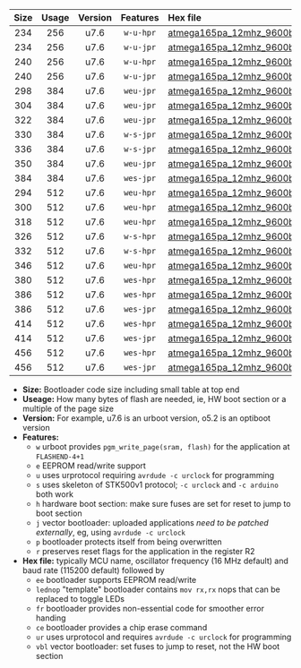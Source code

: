 |Size|Usage|Version|Features|Hex file|
|:-:|:-:|:-:|:-:|:--|
|234|256|u7.6|`w-u-hpr`|[atmega165pa_12mhz_9600bps_ur.hex](https://raw.githubusercontent.com/stefanrueger/urboot/main/atmega165pa_12mhz_9600bps_ur.hex)|
|234|256|u7.6|`w-u-jpr`|[atmega165pa_12mhz_9600bps_ur_vbl.hex](https://raw.githubusercontent.com/stefanrueger/urboot/main/atmega165pa_12mhz_9600bps_ur_vbl.hex)|
|240|256|u7.6|`w-u-hpr`|[atmega165pa_12mhz_9600bps_lednop_ur.hex](https://raw.githubusercontent.com/stefanrueger/urboot/main/atmega165pa_12mhz_9600bps_lednop_ur.hex)|
|240|256|u7.6|`w-u-jpr`|[atmega165pa_12mhz_9600bps_lednop_ur_vbl.hex](https://raw.githubusercontent.com/stefanrueger/urboot/main/atmega165pa_12mhz_9600bps_lednop_ur_vbl.hex)|
|298|384|u7.6|`weu-jpr`|[atmega165pa_12mhz_9600bps_ee_ur_vbl.hex](https://raw.githubusercontent.com/stefanrueger/urboot/main/atmega165pa_12mhz_9600bps_ee_ur_vbl.hex)|
|304|384|u7.6|`weu-jpr`|[atmega165pa_12mhz_9600bps_ee_lednop_ur_vbl.hex](https://raw.githubusercontent.com/stefanrueger/urboot/main/atmega165pa_12mhz_9600bps_ee_lednop_ur_vbl.hex)|
|322|384|u7.6|`weu-jpr`|[atmega165pa_12mhz_9600bps_ee_lednop_fr_ur_vbl.hex](https://raw.githubusercontent.com/stefanrueger/urboot/main/atmega165pa_12mhz_9600bps_ee_lednop_fr_ur_vbl.hex)|
|330|384|u7.6|`w-s-jpr`|[atmega165pa_12mhz_9600bps_vbl.hex](https://raw.githubusercontent.com/stefanrueger/urboot/main/atmega165pa_12mhz_9600bps_vbl.hex)|
|336|384|u7.6|`w-s-jpr`|[atmega165pa_12mhz_9600bps_lednop_vbl.hex](https://raw.githubusercontent.com/stefanrueger/urboot/main/atmega165pa_12mhz_9600bps_lednop_vbl.hex)|
|350|384|u7.6|`weu-jpr`|[atmega165pa_12mhz_9600bps_ee_lednop_fr_ce_ur_vbl.hex](https://raw.githubusercontent.com/stefanrueger/urboot/main/atmega165pa_12mhz_9600bps_ee_lednop_fr_ce_ur_vbl.hex)|
|384|384|u7.6|`wes-jpr`|[atmega165pa_12mhz_9600bps_ee_vbl.hex](https://raw.githubusercontent.com/stefanrueger/urboot/main/atmega165pa_12mhz_9600bps_ee_vbl.hex)|
|294|512|u7.6|`weu-hpr`|[atmega165pa_12mhz_9600bps_ee_ur.hex](https://raw.githubusercontent.com/stefanrueger/urboot/main/atmega165pa_12mhz_9600bps_ee_ur.hex)|
|300|512|u7.6|`weu-hpr`|[atmega165pa_12mhz_9600bps_ee_lednop_ur.hex](https://raw.githubusercontent.com/stefanrueger/urboot/main/atmega165pa_12mhz_9600bps_ee_lednop_ur.hex)|
|318|512|u7.6|`weu-hpr`|[atmega165pa_12mhz_9600bps_ee_lednop_fr_ur.hex](https://raw.githubusercontent.com/stefanrueger/urboot/main/atmega165pa_12mhz_9600bps_ee_lednop_fr_ur.hex)|
|326|512|u7.6|`w-s-hpr`|[atmega165pa_12mhz_9600bps.hex](https://raw.githubusercontent.com/stefanrueger/urboot/main/atmega165pa_12mhz_9600bps.hex)|
|332|512|u7.6|`w-s-hpr`|[atmega165pa_12mhz_9600bps_lednop.hex](https://raw.githubusercontent.com/stefanrueger/urboot/main/atmega165pa_12mhz_9600bps_lednop.hex)|
|346|512|u7.6|`weu-hpr`|[atmega165pa_12mhz_9600bps_ee_lednop_fr_ce_ur.hex](https://raw.githubusercontent.com/stefanrueger/urboot/main/atmega165pa_12mhz_9600bps_ee_lednop_fr_ce_ur.hex)|
|380|512|u7.6|`wes-hpr`|[atmega165pa_12mhz_9600bps_ee.hex](https://raw.githubusercontent.com/stefanrueger/urboot/main/atmega165pa_12mhz_9600bps_ee.hex)|
|386|512|u7.6|`wes-hpr`|[atmega165pa_12mhz_9600bps_ee_lednop.hex](https://raw.githubusercontent.com/stefanrueger/urboot/main/atmega165pa_12mhz_9600bps_ee_lednop.hex)|
|386|512|u7.6|`wes-jpr`|[atmega165pa_12mhz_9600bps_ee_lednop_vbl.hex](https://raw.githubusercontent.com/stefanrueger/urboot/main/atmega165pa_12mhz_9600bps_ee_lednop_vbl.hex)|
|414|512|u7.6|`wes-hpr`|[atmega165pa_12mhz_9600bps_ee_lednop_fr.hex](https://raw.githubusercontent.com/stefanrueger/urboot/main/atmega165pa_12mhz_9600bps_ee_lednop_fr.hex)|
|414|512|u7.6|`wes-jpr`|[atmega165pa_12mhz_9600bps_ee_lednop_fr_vbl.hex](https://raw.githubusercontent.com/stefanrueger/urboot/main/atmega165pa_12mhz_9600bps_ee_lednop_fr_vbl.hex)|
|456|512|u7.6|`wes-hpr`|[atmega165pa_12mhz_9600bps_ee_lednop_fr_ce.hex](https://raw.githubusercontent.com/stefanrueger/urboot/main/atmega165pa_12mhz_9600bps_ee_lednop_fr_ce.hex)|
|456|512|u7.6|`wes-jpr`|[atmega165pa_12mhz_9600bps_ee_lednop_fr_ce_vbl.hex](https://raw.githubusercontent.com/stefanrueger/urboot/main/atmega165pa_12mhz_9600bps_ee_lednop_fr_ce_vbl.hex)|

- **Size:** Bootloader code size including small table at top end
- **Useage:** How many bytes of flash are needed, ie, HW boot section or a multiple of the page size
- **Version:** For example, u7.6 is an urboot version, o5.2 is an optiboot version
- **Features:**
  + `w` urboot provides `pgm_write_page(sram, flash)` for the application at `FLASHEND-4+1`
  + `e` EEPROM read/write support
  + `u` uses urprotocol requiring `avrdude -c urclock` for programming
  + `s` uses skeleton of STK500v1 protocol; `-c urclock` and `-c arduino` both work
  + `h` hardware boot section: make sure fuses are set for reset to jump to boot section
  + `j` vector bootloader: uploaded applications *need to be patched externally*, eg, using `avrdude -c urclock`
  + `p` bootloader protects itself from being overwritten
  + `r` preserves reset flags for the application in the register R2
- **Hex file:** typically MCU name, oscillator frequency (16 MHz default) and baud rate (115200 default) followed by
  + `ee` bootloader supports EEPROM read/write
  + `lednop` "template" bootloader contains `mov rx,rx` nops that can be replaced to toggle LEDs
  + `fr` bootloader provides non-essential code for smoother error handing
  + `ce` bootloader provides a chip erase command
  + `ur` uses urprotocol and requires `avrdude -c urclock` for programming
  + `vbl` vector bootloader: set fuses to jump to reset, not the HW boot section
